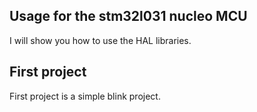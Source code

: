 ## Usage for the stm32l031 nucleo  MCU

I will show you how to use the HAL libraries.

## First project

First project is a simple blink project.
